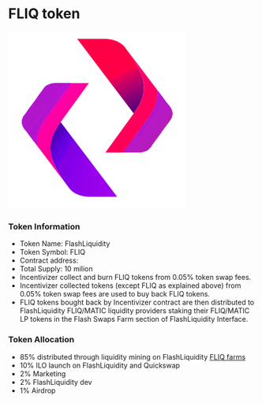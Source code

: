 # FLIQ token

![FLIQ token logo](../.gitbook/assets/logo360X360.png)

### Token Information

* Token Name: FlashLiquidity
* Token Symbol: FLIQ
* Contract address:
* Total Supply: 10 milion
* Incentivizer collect and burn FLIQ tokens from 0.05% token swap fees.
* Incentivizer collected tokens (except FLIQ as explained above) from 0.05% token swap fees are used to buy back FLIQ tokens.
* FLIQ tokens bought back by Incentivizer contract are then distributed to FlashLiquidity FLIQ/MATIC liquidity providers staking their FLIQ/MATIC LP tokens in the Flash Swaps Farm section of FlashLiquidity Interface.&#x20;

### Token Allocation

* 85% distributed through liquidity mining on FlashLiquidity [FLIQ farms](farms/fliq-farms.md)
* 10% ILO launch on FlashLiquidity and Quickswap
* 2% Marketing
* 2% FlashLiquidity dev
* 1% Airdrop
